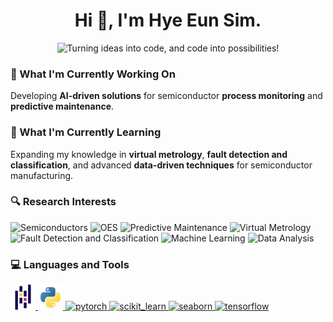 ## <h1 align="center">Hi 👋, I'm Hye Eun Sim.</h1>

<div align="center">
  <img src="https://capsule-render.vercel.app/api?type=venom&color=gradient&text=Turning%20ideas%20into%20code,%20and%20code%20into%20possibilities!&fontSize=30&height=150&fontAlignY=55&fontColor=000000" alt="Turning ideas into code, and code into possibilities!">
</div>


### 🚀 What I'm Currently Working On
Developing **AI-driven solutions** for semiconductor **process monitoring** and **predictive maintenance**.

### 🌱 What I'm Currently Learning
Expanding my knowledge in **virtual metrology**, **fault detection and classification**, and advanced **data-driven techniques** for semiconductor manufacturing.

### 🔍 Research Interests
![Semiconductors](https://img.shields.io/badge/Semiconductors-607D8B?style=for-the-badge)
![OES](https://img.shields.io/badge/OES%20(Optical%20Emission%20Spectroscopy)-3F51B5?style=for-the-badge)
![Predictive Maintenance](https://img.shields.io/badge/Predictive%20Maintenance-4CAF50?style=for-the-badge)
![Virtual Metrology](https://img.shields.io/badge/Virtual%20Metrology-FF69B4?style=for-the-badge)
![Fault Detection and Classification](https://img.shields.io/badge/Anomaly%20Detection%20and%20Classification-FF5722?style=for-the-badge)
![Machine Learning](https://img.shields.io/badge/Machine%20Learning-2196F3?style=for-the-badge&logo=machine-learning)
![Data Analysis](https://img.shields.io/badge/Data%20Analysis-FFC107?style=for-the-badge&logo=data)

<h3 align="left"> 💻 Languages and Tools</h3>
<p align="left"> <a href="https://pandas.pydata.org/" target="_blank" rel="noreferrer"> <img src="https://raw.githubusercontent.com/devicons/devicon/2ae2a900d2f041da66e950e4d48052658d850630/icons/pandas/pandas-original.svg" alt="pandas" width="40" height="40"/> </a> <a href="https://www.python.org" target="_blank" rel="noreferrer"> <img src="https://raw.githubusercontent.com/devicons/devicon/master/icons/python/python-original.svg" alt="python" width="40" height="40"/> </a> <a href="https://pytorch.org/" target="_blank" rel="noreferrer"> <img src="https://www.vectorlogo.zone/logos/pytorch/pytorch-icon.svg" alt="pytorch" width="40" height="40"/> </a> <a href="https://scikit-learn.org/" target="_blank" rel="noreferrer"> <img src="https://upload.wikimedia.org/wikipedia/commons/0/05/Scikit_learn_logo_small.svg" alt="scikit_learn" width="40" height="40"/> </a> <a href="https://seaborn.pydata.org/" target="_blank" rel="noreferrer"> <img src="https://seaborn.pydata.org/_images/logo-mark-lightbg.svg" alt="seaborn" width="40" height="40"/> </a> <a href="https://www.tensorflow.org" target="_blank" rel="noreferrer"> <img src="https://www.vectorlogo.zone/logos/tensorflow/tensorflow-icon.svg" alt="tensorflow" width="40" height="40"/> </a> </p>
